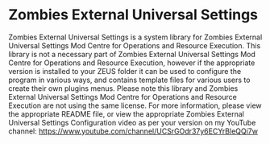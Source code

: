 # Zombies External Universal Settings
Zombies External Universal Settings is a system library for Zombies External Universal Settings Mod Centre for Operations and Resource Execution. This library is not a necessary part of Zombies External Universal Settings Mod Centre for Operations and Resource Execution, however if the appropriate version is installed to your ZEUS folder it can be used to configure the program in various ways, and contains template files for various users to create their own plugins menus. Please note this library and Zombies External Universal Settings Mod Centre for Operations and Resource Execution are not using the same license. For more information, please view the appropriate README file, or view the appropriate Zombies External Universal Settings Configuration video as per your version on my YouTube channel: https://www.youtube.com/channel/UCSrGOdr37y6ECYrBleQQi7w
